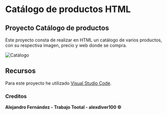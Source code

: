 # Catálogo de productos HTML

## Proyecto Catálogo de productos

Este proyecto consta de realizar en HTML un catálogo de varios productos, con su respectiva imagen, precio y web donde se compra.

![Catálogo](https://lh3.googleusercontent.com/57VBABsxuivSNZtePMbdGx4xamT8V8uL8IPk5YR_MYAQejQI2orn6wVErEGDlWWvBy3hM1CUKBMmiwBmtruW_gecITx6A7DAot1esTp5qUCrt0WpC31mecsXwNihNTByggOkKAmSOk1ySvhq0z-8oTU0XnwoyYnE-aG8LpI2qyy_iA4MwgNieGLzXxKzOUssxhDhdQnyI_CKnUXJCHFAcEhj9d-TdjcanOOcFPcYHWA7B0kHw6IsBpKxfqxih4AT8Jqw3Ll1KIUzpEJA0jx82p0LSO-QFMh4Nwpn-tgs0QGjcYjcoq5QrOuE3sXMRPayzwNMBTYDBgfgjNv_bAS_MCMG2LKwUN5coEzQKuZ-V_N60BHxKzZMZzmxEIJPh8M1KyZ0PfBhOxhK6noMfXjUgecrReOnteBY9HFZ_MOfy78hgFp5z8Q5XPp4avy01Pmvuip0cmiPn1kzDfgqUubLdU1YD5K96_vFI8Zvzd-hIihESb-KzGOwg0MMvKG8Tnq3ODuOkIzayVeEUcmkqUNyUlKhlzH-_wOJsCcDSFg8n7eWjxCB_mGDNFnJce8q_FJVZ5lOKF4_zpg4MsHQPENd-an_s6XV6m3IfECjmeMgyhzwl1thN0Oc-vPCYQS2rA8jBW8PTuL8M7LhipnO02rYJG3_q_dYCiKKblkF2ftDl64T-yTgGo77K20-92k-ZkGdFR7DbtFmm-t5jL-NQaP9o0M=w971-h540-no?authuser=0)

## Recursos

Para este proyecto he utilizado [Visual Studio Code](https://visualstudio.microsoft.com/es/downloads/).

### Creditos

**Alejandro Fernández - Trabajo Tootal - alexdiver100 &copy;**

